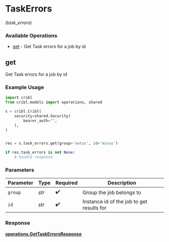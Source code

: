 # TaskErrors
(*task_errors*)

### Available Operations

* [get](#get) - Get Task errors for a job by id

## get

Get Task errors for a job by id

### Example Usage

```python
import cribl
from cribl.models import operations, shared

s = cribl.Cribl(
    security=shared.Security(
        bearer_auth="",
    ),
)


res = s.task_errors.get(group='natus', id='minus')

if res.task_errors is not None:
    # handle response
```

### Parameters

| Parameter                                 | Type                                      | Required                                  | Description                               |
| ----------------------------------------- | ----------------------------------------- | ----------------------------------------- | ----------------------------------------- |
| `group`                                   | *str*                                     | :heavy_check_mark:                        | Group the job belongs to                  |
| `id`                                      | *str*                                     | :heavy_check_mark:                        | Instance id of the job to get results for |


### Response

**[operations.GetTaskErrorsResponse](../../models/operations/gettaskerrorsresponse.md)**

